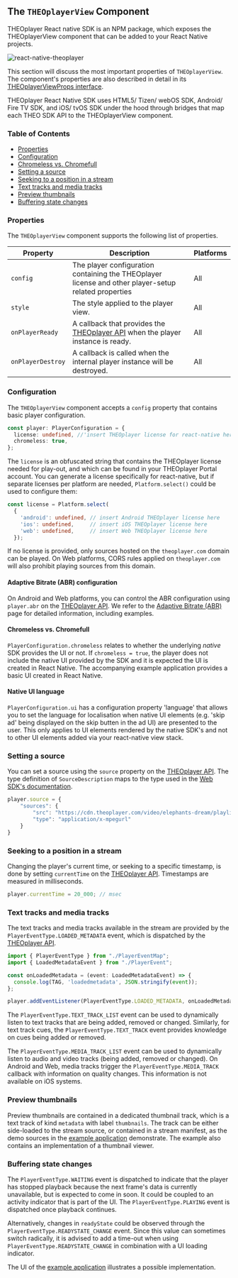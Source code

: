 ## The `THEOplayerView` Component

THEOplayer React native SDK is an NPM package, which exposes the THEOplayerView component that can be added to your
React Native projects.

![react-native-theoplayer](react-native-theoplayer.png)

This section will discuss the most important properties of `THEOplayerView`.
The component's properties are also described in detail in
its [THEOplayerViewProps interface](../src/api/THEOplayerView.ts).

THEOplayer React Native SDK uses HTML5/ Tizen/ webOS SDK, Android/ Fire TV SDK, and iOS/ tvOS SDK under the hood through
bridges that map each THEO SDK API to the THEOplayerView component.

### Table of Contents

- [Properties](#properties)
- [Configuration](#configuration)
- [Chromeless vs. Chromefull](#chromeless-vs-chromefull)
- [Setting a source](#setting-a-source)
- [Seeking to a position in a stream](#seeking-to-a-position-in-a-stream)
- [Text tracks and media tracks](#text-tracks-and-media-tracks)
- [Preview thumbnails](#preview-thumbnails)
- [Buffering state changes](#buffering-state-changes)

### Properties

The `THEOplayerView` component supports the following list of properties.

| Property          | Description                                                                                                       | Platforms     |
|-------------------|-------------------------------------------------------------------------------------------------------------------|---------------|
| `config`          | The player configuration containing the THEOplayer license and other player-setup related properties              | All           |
| `style`           | The style applied to the player view.                                                                             | All           |
| `onPlayerReady`   | A callback that provides the [THEOplayer API](../src/api/player/THEOplayer.ts) when the player instance is ready. | All           |
| `onPlayerDestroy` | A callback is called when the internal player instance will be destroyed.                                         | All           |

### Configuration

The `THEOplayerView` component accepts a `config` property that contains basic player configuration.

```typescript
const player: PlayerConfiguration = {
  license: undefined, //'insert THEOplayer license for react-native here'
  chromeless: true,
};
```

The `license` is an obfuscated string that contains the THEOplayer license needed for play-out, and which can be found
in your THEOplayer Portal account. You can generate a license specifically for react-native, but if separate licenses per platform are needed, `Platform.select()` could be used to
configure them:

```typescript
const license = Platform.select(
  {
    'android': undefined, // insert Android THEOplayer license here
    'ios': undefined,     // insert iOS THEOplayer license here
    'web': undefined,     // insert Web THEOplayer license here
  });
```

If no license is provided, only sources hosted on the `theoplayer.com` domain can be played. On Web platforms,
CORS rules applied on `theoplayer.com` will also prohibit playing sources from this domain.

#### Adaptive Bitrate (ABR) configuration

On Android and Web platforms, you can control the ABR configuration using `player.abr` on
the [THEOplayer API](../src/api/player/THEOplayer.ts).
We refer to the [Adaptive Bitrate (ABR)](abr.md) page for detailed information, including examples.

#### Chromeless vs. Chromefull

`PlayerConfiguration.chromeless` relates to whether the underlying _native_ SDK provides the UI or not.
If `chromeless = true`, the player does not include the native UI provided by the SDK and it is expected the UI is
created in React Native. The accompanying example application provides a basic UI created in React Native.

#### Native UI language

`PlayerConfiguration.ui` has a configuration property 'language' that allows you to set the language for localisation when native UI elements (e.g. 'skip ad' being displayed on the skip butten in the ad UI) are presented to the user. This only applies to UI elements rendered by the native SDK's and not to other UI elements added via your react-native view stack.

### Setting a source

You can set a source using the `source` property on the [THEOplayer API](../src/api/player/THEOplayer.ts). The type
definition of `SourceDescription` maps to the type used in
the [Web SDK's documentation](https://docs.theoplayer.com/api-reference/web/theoplayer.sourcedescription.md).

```typescript
player.source = {
    "sources": {
        "src": "https://cdn.theoplayer.com/video/elephants-dream/playlist-single-audio.m3u8",
        "type": "application/x-mpegurl"
    }
}
```

### Seeking to a position in a stream

Changing the player's current time, or seeking to a specific timestamp, is done by setting `currentTime`
on the [THEOplayer API](../src/api/player/THEOplayer.ts).
Timestamps are measured in milliseconds.

```typescript
player.currentTime = 20_000; // msec
```

### Text tracks and media tracks

The text tracks and media tracks available in the stream are provided by the `PlayerEventType.LOADED_METADATA` event,
which is dispatched by the [THEOplayer API](../src/api/player/THEOplayer.ts).

```typescript
import { PlayerEventType } from "./PlayerEventMap";
import { LoadedMetadataEvent } from "./PlayerEvent";

const onLoadedMetadata = (event: LoadedMetadataEvent) => {
  console.log(TAG, 'loadedmetadata', JSON.stringify(event));
};

player.addEventListener(PlayerEventType.LOADED_METADATA, onLoadedMetadata)
```

The `PlayerEventType.TEXT_TRACK_LIST` event can be used to dynamically listen to text tracks that are being added,
removed or changed. Similarly, for text track cues, the `PlayerEventType.TEXT_TRACK` event provides knowledge on cues
being added or removed.

The `PlayerEventType.MEDIA_TRACK_LIST` event can be used to dynamically listen to audio and video tracks (being added,
removed or changed). On Android and Web, media tracks trigger the `PlayerEventType.MEDIA_TRACK` callback with
information on quality changes. This information is not available on iOS systems.

### Preview thumbnails

Preview thumbnails are contained in a dedicated thumbnail track, which is a text track of kind `metadata` with label
`thumbnails`. The track can be either side-loaded to the stream source, or contained in a stream manifest, as the demo
sources in the [example application](./example-app.md) demonstrate. The example also contains an implementation
of a thumbnail viewer.

### Buffering state changes

The `PlayerEventType.WAITING` event is dispatched to indicate that the player has stopped playback because the next
frame's data is currently unavailable, but is expected to come in soon.
It could be coupled to an activity indicator that is part of the UI.
The `PlayerEventType.PLAYING` event is dispatched once playback continues.

Alternatively, changes in `readyState` could be observed through the `PlayerEventType.READYSTATE_CHANGE` event.
Since this value can sometimes switch radically, it is advised
to add a time-out when using `PlayerEventType.READYSTATE_CHANGE` in combination with a UI loading indicator.

The UI of the [example application](./example-app.md) illustrates a possible implementation.
